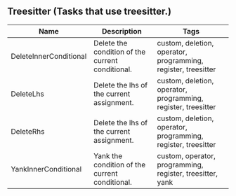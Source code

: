 ## Treesitter (Tasks that use treesitter.)
| Name | Description | Tags
| --- | -------- | -------- |
|DeleteInnerConditional | Delete the condition of the current conditional. | custom, deletion, operator, programming, register, treesitter |
|DeleteLhs | Delete the lhs of the current assignment. | custom, deletion, operator, programming, register, treesitter |
|DeleteRhs | Delete the lhs of the current assignment. | custom, deletion, operator, programming, register, treesitter |
|YankInnerConditional | Yank the condition of the current conditional. | custom, operator, programming, register, treesitter, yank |